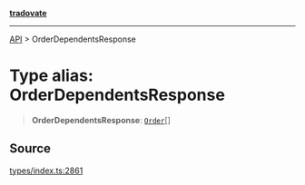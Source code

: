 [**tradovate**](../README.md)

***

[API](../API.md) > OrderDependentsResponse

# Type alias: OrderDependentsResponse

> **OrderDependentsResponse**: [`Order`](type-alias.Order.md)[]

## Source

[types/index.ts:2861](https://github.com/cgilly2fast/tradovate-typescript/blob/b1caea5/src/types/index.ts#L2861)
